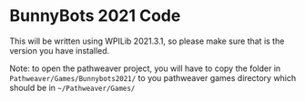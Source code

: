 # BunnyBots 2021 Code
This will be written using WPILib 2021.3.1, so please make sure that is the version you have installed.

Note: to open the pathweaver project, you will have to copy the folder in `Pathweaver/Games/Bunnybots2021/` to you pathweaver games directory which should be in `~/Pathweaver/Games/`
